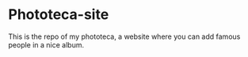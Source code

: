 # Phototeca-site
This is the repo of my phototeca, a website where you can add famous people in a nice album.
